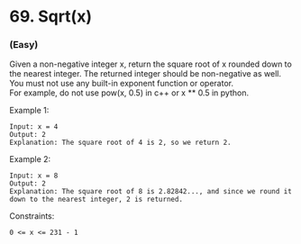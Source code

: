 # 69. Sqrt(x) 
### (Easy)

Given a non-negative integer x, return the square root of x rounded down to the nearest integer. The returned integer should be non-negative as well.
<br>
You must not use any built-in exponent function or operator.
<br>
For example, do not use pow(x, 0.5) in c++ or x ** 0.5 in python.
<br>

Example 1:
```
Input: x = 4
Output: 2
Explanation: The square root of 4 is 2, so we return 2.
```
Example 2:
```
Input: x = 8
Output: 2
Explanation: The square root of 8 is 2.82842..., and since we round it down to the nearest integer, 2 is returned.
```
 

Constraints:
```
0 <= x <= 231 - 1
```